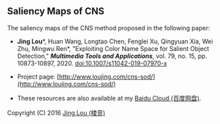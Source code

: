 ## Saliency Maps of CNS

The saliency maps of the CNS method proposed in the following paper:

 - **Jing Lou***, Huan Wang, Longtao Chen, Fenglei Xu, Qingyuan Xia, Wei Zhu, Mingwu Ren*, "Exploiting Color Name Space for Salient Object Detection," ***Multimedia Tools and Applications***, vol. 79, no. 15, pp. 10873-10897, 2020. [doi:10.1007/s11042-019-07970-x](https://link.springer.com/article/10.1007/s11042-019-07970-x "doi:10.1007/s11042-019-07970-x")

 - Project page: [http://www.loujing.com/cns-sod/](http://www.loujing.com/cns-sod/)

 - These resources are also available at my [Baidu Cloud (百度网盘)](https://pan.baidu.com/s/1kUByzrx#list/path=%2Fresearch%2Fp2019-cns-sod%2FSalMaps).

Copyright (C) 2016 [Jing Lou (楼竞)](http://www.loujing.com)

